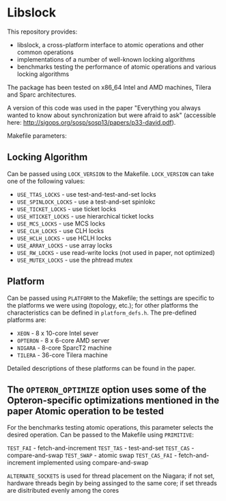 Libslock
=======

This repository provides:
- libslock, a cross-platform interface to atomic operations and other common operations 
- implementations of a number of well-known locking algorithms 
- benchmarks testing the performance of atomic operations and various locking algorithms

The package has been tested on x86_64 Intel and AMD machines, Tilera and Sparc architectures.

A version of this code was used in the paper "Everything you always wanted to know about synchronization but were afraid to ask" (accessible here: http://sigops.org/sosp/sosp13/papers/p33-david.pdf).

Makefile parameters:

Locking Algorithm
-----------------
Can be passed using `LOCK_VERSION` to the Makefile. `LOCK_VERSION` can take one of the following values:

- `USE_TTAS_LOCKS` - use test-and-test-and-set locks
- `USE_SPINLOCK_LOCKS` - use a test-and-set spinlokc
- `USE_TICKET_LOCKS` - use ticket locks
- `USE_HTICKET_LOCKS` - use hierarchical ticket locks
- `USE_MCS_LOCKS` - use MCS locks
- `USE_CLH_LOCKS` - use CLH locks
- `USE_HCLH_LOCKS` - use HCLH locks
- `USE_ARRAY_LOCKS` - use array locks
- `USE_RW_LOCKS` - use read-write locks (not used in paper, not optimized)
- `USE_MUTEX_LOCKS` - use the phtread mutex


Platform
--------
Can be passed using `PLATFORM` to the Makefile; the settings are specific to the platforms we were using (topology, etc.); for other platforms the characteristics can be defined in `platform_defs.h`. The pre-defined platforms are: 

- `XEON` - 8 x 10-core Intel sever
- `OPTERON` - 8 x 6-core AMD server
- `NIGARA` - 8-core SparcT2 machine
- `TILERA` - 36-core Tilera machine

Detailed descriptions of these platforms can be found in the paper.

The `OPTERON_OPTIMIZE` option uses some of the Opteron-specific optimizations mentioned in the paper
Atomic operation to be tested
-----------------------------
For the benchmarks testing atomic operations, this parameter selects the desired operation. Can be passed to the Makefile using `PRIMITIVE`:

`TEST_FAI` - fetch-and-increment
`TEST_TAS` - test-and-set
`TEST_CAS` - compare-and-swap
`TEST_SWAP` - atomic swap
`TEST_CAS_FAI` - fetch-and-increment implemented using compare-and-swap

`ALTERNATE_SOCKETS` is used for thread placement on the Niagara; if not set, hardware threads begin by being assinged to the same core; if set threads are disitributed evenly among the cores
